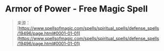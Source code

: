 <!--yml
category: 未分类
date: 2024-06-12 19:01:32
-->

# Armor of Power - Free Magic Spell

> 来源：[https://www.spellsofmagic.com/spells/spiritual_spells/defense_spells/19496/page.html#0001-01-01](https://www.spellsofmagic.com/spells/spiritual_spells/defense_spells/19496/page.html#0001-01-01)